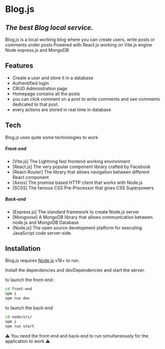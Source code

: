 # Blog.js
## _The best Blog local service._

Blog.js is a local working blog where you can create users, write posts or comments under posts
Powered with React.js working on Vite.js engine Node express.js and MongoDB

## Features

- Create a user and store it in a database
- Authentified login
- CRUD Administration page
- Homepage contains all the posts
- you can click comment on a post to write comments and see comments dedicated to that post.
- every actions are stored in real time in database


## Tech

Blog.js uses quite some technologies to work

##### Front-end

- [Vite.js] The Lightning fast frontend working environment
- [React.js] The very popular component library crafted by Facebook
- [React-Router] The library that allows navigation between different React component
- [Axios] The promise based HTTP client that works with Node.js
- [SCSS] The famous CSS Pre-Processor that gives CSS Superpowers

##### Back-end

- [Express.js] The standard framework to create Node.js server
- [Mongoose] A MongoDB library that allows communication between node.js and MongoDB Database
- [Node.js] The open source development platform for executing JavaScript code server-side.

## Installation

Blog.js requires [Node.js](https://nodejs.org/) v18+ to run.

Install the dependencies and devDependencies and start the server.

to launch the front-end :
```sh
cd front-end
npm i
npm run dev
```
to launch the back-end

```sh
cd node/src/
npm i
npm run start
```

⚠️ You need the front-end and back-end to run simultaneously for the application to work ⚠️




